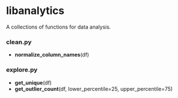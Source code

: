 # libanalytics

A collections of functions for data analysis.


### clean.py

* **normalize_column_names**(df)

### explore.py

* **get_unique**(df)
* **get_outlier_count**(df, lower_percentile=25, upper_percentile=75)

